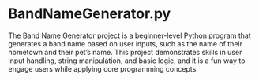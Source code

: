 # BandNameGenerator.py
The Band Name Generator project is a beginner-level Python program that generates a band name based on user inputs, such as the name of their hometown and their pet’s name. This project demonstrates skills in user input handling, string manipulation, and basic logic, and it is a fun way to engage users while applying core programming concepts.
